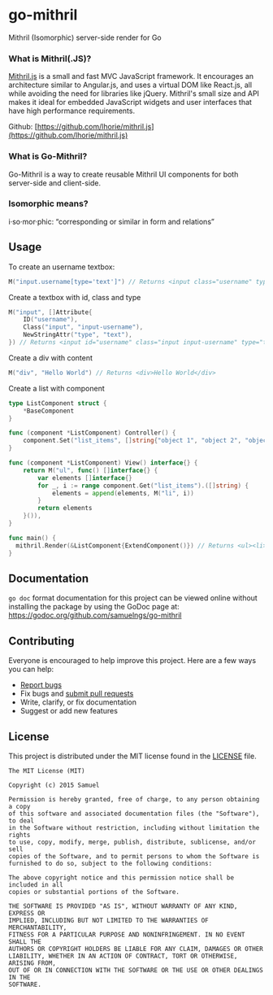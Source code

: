 # go-mithril

Mithril (Isomorphic) server-side render for Go

### What is Mithril(.JS)?

[Mithril.js](https://github.com/lhorie/mithril.js) is a small and fast MVC JavaScript framework. It encourages an architecture similar to Angular.js, and uses a virtual DOM like React.js, all while avoiding the need for libraries like jQuery. Mithril's small size and API makes it ideal for embedded JavaScript widgets and user interfaces that have high performance requirements.

Github: [https://github.com/lhorie/mithril.js](https://github.com/lhorie/mithril.js)

### What is Go-Mithril?

Go-Mithril is a way to create reusable Mithril UI components for both server-side and client-side.

### Isomorphic means?

i·so·mor·phic: “corresponding or similar in form and relations”

## Usage

To create an username textbox:
```go
M("input.username[type='text']") // Returns <input class="username" type="text" />
```
Create a textbox with id, class and type
```go
M("input", []Attribute{
	ID("username"),
	Class("input", "input-username"),
	NewStringAttr("type", "text"),
}) // Returns <input id="username" class="input input-username" type="text" />
```
Create a div with content
```go
M("div", "Hello World") // Returns <div>Hello World</div>
```

Create a list with component
```go
type ListComponent struct {
	*BaseComponent
}

func (component *ListComponent) Controller() {
	component.Set("list_items", []string{"object 1", "object 2", "object 3"})
}

func (component *ListComponent) View() interface{} {
	return M("ul", func() []interface{} {
        var elements []interface{}
        for _, i := range component.Get("list_items").([]string) {
            elements = append(elements, M("li", i))
        }
        return elements
    }()),
}

func main() {
  mithril.Render(&ListComponent{ExtendComponent()}) // Returns <ul><li>object 1</li><li>object 2</li><li>object 3</li></ul>
}
```

## Documentation

`go doc` format documentation for this project can be viewed online without installing the package by using the GoDoc page at: https://godoc.org/github.com/samuelngs/go-mithril

## Contributing

Everyone is encouraged to help improve this project. Here are a few ways you can help:

- [Report bugs](https://github.com/samuelngs/go-mithril/issues)
- Fix bugs and [submit pull requests](https://github.com/samuelngs/go-mithril/pulls)
- Write, clarify, or fix documentation
- Suggest or add new features

## License

This project is distributed under the MIT license found in the [LICENSE](./LICENSE) file.

```
The MIT License (MIT)

Copyright (c) 2015 Samuel

Permission is hereby granted, free of charge, to any person obtaining a copy
of this software and associated documentation files (the "Software"), to deal
in the Software without restriction, including without limitation the rights
to use, copy, modify, merge, publish, distribute, sublicense, and/or sell
copies of the Software, and to permit persons to whom the Software is
furnished to do so, subject to the following conditions:

The above copyright notice and this permission notice shall be included in all
copies or substantial portions of the Software.

THE SOFTWARE IS PROVIDED "AS IS", WITHOUT WARRANTY OF ANY KIND, EXPRESS OR
IMPLIED, INCLUDING BUT NOT LIMITED TO THE WARRANTIES OF MERCHANTABILITY,
FITNESS FOR A PARTICULAR PURPOSE AND NONINFRINGEMENT. IN NO EVENT SHALL THE
AUTHORS OR COPYRIGHT HOLDERS BE LIABLE FOR ANY CLAIM, DAMAGES OR OTHER
LIABILITY, WHETHER IN AN ACTION OF CONTRACT, TORT OR OTHERWISE, ARISING FROM,
OUT OF OR IN CONNECTION WITH THE SOFTWARE OR THE USE OR OTHER DEALINGS IN THE
SOFTWARE.
```
